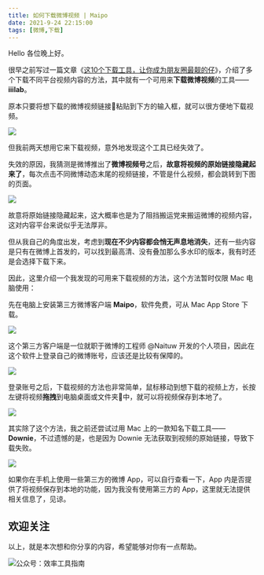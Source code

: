 ```yaml
---
title: 如何下载微博视频 | Maipo                           
date: 2021-9-24 22:15:00               
tags: [微博,下载]                                             
--- 
```


Hello 各位晚上好。  

很早之前写过一篇文章《[这10个下载工具，让你成为朋友圈最靓的仔](https://mp.weixin.qq.com/s?__biz=MzAxMjY0NTY5OA==&mid=2649880387&idx=1&sn=267ce5c9473d02f57c32b520a2f10a9e&chksm=83abf36eb4dc7a7840ea03c9a389279f8527deb52df4c63862b839bef4564ca63637f6e27e9a&token=2120180942&lang=zh_CN#rd)》，介绍了多个下载不同平台视频内容的方法，其中就有一个可用来**下载微博视频**的工具——**iiilab**。  

原本只要将想下载的微博视频链接🔗粘贴到下方的输入框，就可以很方便地下载视频。   

![](https://article-picbed-1302715071.cos.ap-guangzhou.myqcloud.com/2021/09/24/16324900690259.jpg)

但我前两天想用它来下载视频，意外地发现这个工具已经失效了。  

失效的原因，我猜测是微博推出了**微博视频号**之后，**故意将视频的原始链接隐藏起来了**，每次点击不同微博动态末尾的视频链接，不管是什么视频，都会跳转到下图的页面。   

![](https://article-picbed-1302715071.cos.ap-guangzhou.myqcloud.com/2021/09/24/16324903668917.jpg)

故意将原始链接隐藏起来，这大概率也是为了阻挡搬运党来搬运微博的视频内容，这对内容平台来说似乎无法厚非。  

但从我自己的角度出发，考虑到**现在不少内容都会悄无声息地消失**，还有一些内容是只有在微博上首发的，可以找到最高清、没有叠加那么多水印的版本，我有时还是会选择下载下来。  

因此，这里介绍一个我发现的可用来下载视频的方法，这个方法暂时仅限 Mac 电脑使用：   

先在电脑上安装第三方微博客户端 **Maipo**，软件免费，可从 Mac App Store 下载。

![](https://article-picbed-1302715071.cos.ap-guangzhou.myqcloud.com/2021/09/24/16324910659160.jpg)

这个第三方客户端是一位就职于微博的工程师 @Naituw 开发的个人项目，因此在这个软件上登录自己的微博账号，应该还是比较有保障的。  

![](https://article-picbed-1302715071.cos.ap-guangzhou.myqcloud.com/2021/09/24/16324913564084.jpg)

登录账号之后，下载视频的方法也非常简单，鼠标移动到想下载的视频上方，长按左键将视频**拖拽**到电脑桌面或文件夹📂中，就可以将视频保存到本地了。   

![](https://article-picbed-1302715071.cos.ap-guangzhou.myqcloud.com/2021/09/24/16324911986304.jpg)

其实除了这个方法，我之前还尝试过用 Mac 上的一款知名下载工具——**Downie**，不过遗憾的是，也是因为 Downie 无法获取到视频的原始链接，导致下载失败。  

![](https://article-picbed-1302715071.cos.ap-guangzhou.myqcloud.com/2021/09/24/16324916993778.jpg)

如果你在手机上使用一些第三方的微博 App，可以自行查看一下，App 内是否提供了将视频保存到本地的功能，因为我没有使用第三方的 App，这里就无法提供相关信息了，见谅。   

## 欢迎关注     

以上，就是本次想和你分享的内容，希望能够对你有一点帮助。     

![公众号：效率工具指南](https://article-picbed-1302715071.cos.ap-guangzhou.myqcloud.com/2021/05/28/gong-zhong-hao-wei-bu-er-wei-ma-dailogo.png)      






